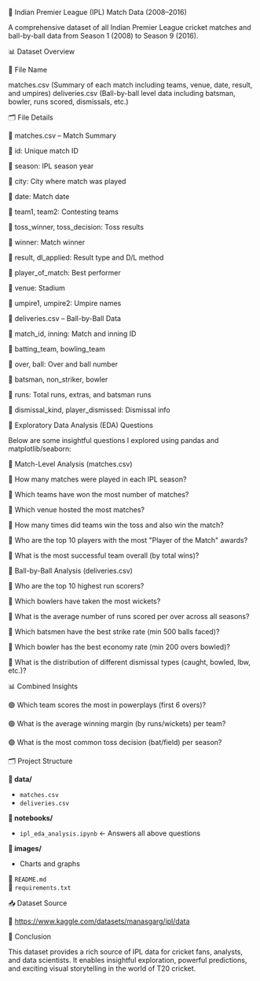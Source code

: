 🏏 Indian Premier League (IPL) Match Data (2008–2016)

A comprehensive dataset of all Indian Premier League cricket matches and ball-by-ball data from Season 1 (2008) to Season 9 (2016).

📊 Dataset Overview

📁 File Name

matches.csv	(Summary of each match including teams, venue, date, result, and umpires)
deliveries.csv	(Ball-by-ball level data including batsman, bowler, runs scored, dismissals, etc.)

🗂️ File Details

📌 matches.csv – Match Summary

🔹 id: Unique match ID

🔹 season: IPL season year

🔹 city: City where match was played

🔹 date: Match date

🔹 team1, team2: Contesting teams

🔹 toss_winner, toss_decision: Toss results

🔹 winner: Match winner

🔹 result, dl_applied: Result type and D/L method

🔹 player_of_match: Best performer

🔹 venue: Stadium

🔹 umpire1, umpire2: Umpire names


📌 deliveries.csv – Ball-by-Ball Data

🔸 match_id, inning: Match and inning ID

🔸 batting_team, bowling_team

🔸 over, ball: Over and ball number

🔸 batsman, non_striker, bowler

🔸 runs: Total runs, extras, and batsman runs

🔸 dismissal_kind, player_dismissed: Dismissal info


📌 Exploratory Data Analysis (EDA) Questions

Below are some insightful questions I explored using pandas and matplotlib/seaborn:


🧠 Match-Level Analysis (matches.csv)

🔹 How many matches were played in each IPL season?

🔹 Which teams have won the most number of matches?

🔹 Which venue hosted the most matches?

🔹 How many times did teams win the toss and also win the match?

🔹 Who are the top 10 players with the most "Player of the Match" awards?

🔹 What is the most successful team overall (by total wins)?


🎯 Ball-by-Ball Analysis (deliveries.csv)

🔸 Who are the top 10 highest run scorers?

🔸 Which bowlers have taken the most wickets?

🔸 What is the average number of runs scored per over across all seasons?

🔸 Which batsmen have the best strike rate (min 500 balls faced)?

🔸 Which bowler has the best economy rate (min 200 overs bowled)?

🔸 What is the distribution of different dismissal types (caught, bowled, lbw, etc.)?


📊 Combined Insights

🟢 Which team scores the most in powerplays (first 6 overs)?

🟢 What is the average winning margin (by runs/wickets) per team?

🟢 What is the most common toss decision (bat/field) per season?




🗂 Project Structure

**📂 data/**
- `matches.csv`
- `deliveries.csv`

**📂 notebooks/**
- `ipl_eda_analysis.ipynb` ← Answers all above questions

**📂 images/**
- Charts and graphs

📄 `README.md`  
📄 `requirements.txt`



📥 Dataset Source

🔗 https://www.kaggle.com/datasets/manasgarg/ipl/data

🏁 Conclusion

This dataset provides a rich source of IPL data for cricket fans, analysts, and data scientists. It enables insightful exploration, powerful predictions, and exciting visual storytelling in the world of T20 cricket.
